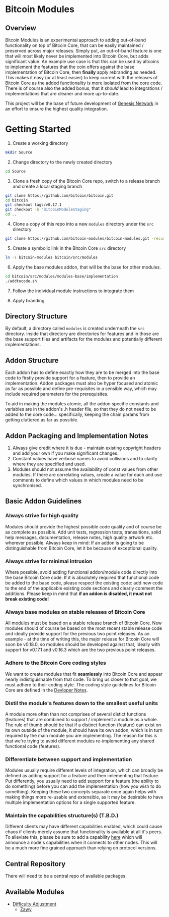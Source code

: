 Bitcoin Modules 
===============
Overview
--------
Bitcoin Modules is an experimental approach to adding out-of-band functionality on top of Bitcoin Core, that can be easily maintained / preserved across major releases. Simply put, an out-of-band feature is one that will most likely never be implemented into Bitcoin Core, but adds significant value. An example use case is that this can be used by altcoins to implement the features that the coin offers against the base implementation of Bitcoin Core, then **finally** apply rebranding as needed. This makes it easy (or at least easier) to keep current with the releases of Bitcoin Core as the added functionality is more isolated from the core code. There is of course also the added bonus, that it *should* lead to integrations / implementations that are cleaner and more up-to-date.

This project will be the base of future development of [Genesis Network](https://github.com/genesisofficial/genesis) in an effort to ensure the highest quality integration.

Getting Started
===============
1. Create a working directory
```sh
mkdir Source
```

2. Change directory to the newly created directory
```sh
cd Source
```

3. Clone a fresh copy of the Bitcoin Core repo, switch to a release branch and create a local staging branch
```sh
git clone https://github.com/bitcoin/bitcoin.git
cd bitcoin
git checkout tags/v0.17.1
git checkout -b "BitcoinModuleStaging"
cd ..
```

4. Clone a copy of this repo into a new `modules` directory under the `src` directory 
```sh
git clone https://github.com/bitcoin-modules/bitcoin-modules.git -recursive
```

5. Create a symbolic link in the Bitcoin Core `src` directory
```sh
ln -s bitcoin-modules bitcoin/src/modules
```

6. Apply the base modules addon, that will be the base for other modules.
```sh
cd bitcoin/src/modules/modules-base/implementation
./addtocode.sh
```

7. Follow the individual module instructions to integrate them

8. Apply branding


Directory Structure
-------------------
By default, a directory called `modules` is created underneath the `src` directory. Inside that directory are directories for features and in those are the base support files and artifacts for the modules and potentially different implementations.

Addon Structure
---------------
Each addon has to define exactly how they are to be merged into the base code to firstly provide support for a feature, then to provide an implementation. Addon packages must also be hyper focused and atomic as far as possible and define pre-requisites in a sensible way, which may include required parameters for the prerequisites.

To aid in making the modules atomic, all the addon specific constants and variables are in the addon's .h header file, so that they do not need to be added to the core code... specifically, keeping the chain params from getting cluttered as far as possible.

Addon Packaging and Implementation Notes
----------------------------------------
1. Always give credit where it is due - maintain existing copyright headers and add your own if you make significant changes.
2. Constant values have verbose names to avoid collisions and to clarify where they are specified and used.
3. Modules should not assume the availability of const values from other modules. If there are correlating values, create a value for each and use comments to define which values in which modules need to be synchronised. 

Basic Addon Guidelines
----------------------
### Always strive for high quality
Modules should provide the highest possible code quality and of course be as complete as possible. Add unit tests, regression tests, transaltions, solid help messages, documentation, release notes, high quality artwork etc. wherever possible. Always keep in mind: If an addon is going to be distinguishable from Bitcoin Core, let it be because of exceptional quality. 

### Always strive for minimal intrusion
Where possible, avoid adding functional addon/module code directly into the base Bitcoin Core code. If it is absolutely required that functional code be added to the base code, please respect the existing code: add new code to the end of the applicable existing code sections and clearly comment the additions. Please keep in mind that **if an addon is disabled, it must not break existing code!**

### Always base modules on stable releases of Bitcoin Core
All modules must be based on a stable release branch of Bitcoin Core. New modules should of course be based on the most recent stable release code and ideally provide support for the previous two point releases. As an example - at the time of writing this, the major release for Bitcoin Core will soon be v0.18.0, so modules should be developed against that, ideally with support for v0.17.1 and v0.16.3 which are the two previous point releases.

### Adhere to the Bitcoin Core coding styles
We want to create modules that fit **seamlessly** into Bitcoin Core and appear nearly indistiguishable from that code. To bring us closer to that goal, we must adhere to their coding style. The coding style guidelines for Bitcoin Core are defined in the [Devloper Notes](https://github.com/bitcoin/bitcoin/blob/master/doc/developer-notes.md). 

### Distil the module's features down to the smallest useful units
A module more often than not comprises of several distict functions (features) that are combined to support / implement a module as a whole. The rule of thumb should be that if a distinct function (feature) can exist on its own outside of the module, it should have its own addon, which is in turn required by the main module you are implementing. The reason for this is that we're trying to avoid different modules re-implementing any shared functional code (features). 

### Differentiate between support and implementation
Modules usually require different levels of integration, which can broadly be defined as adding support for a feature and then imlementing that feature. Put differently, you usually need to add support for a feature (the ability to do something) before you can add the implementation (how you wish to do something). Keeping these two concepts separate once again helps with making things more re-usable and extensible, as it may be desirable to have multiple implementation options for a single supported feature.

### Maintain the capabilities structure(s) (T.B.D.)
Different clients may have different capabilities enabled, which could cause chaos if clients merely assume that functionality is available at all it's peers. To alleviate this, please be sure to add a capability [here](https://to.be.done) which will announce a node's capabilities when it connects to other nodes. This will be a much more fine grained approach than relying on protocol versions.

Central Repository
------------------
There will need to be a central repo of available packages.

Available Modules
----------------
* [Difficulty Adjustment](difficulty)
  * [Zawy](difficulty/zawy)
